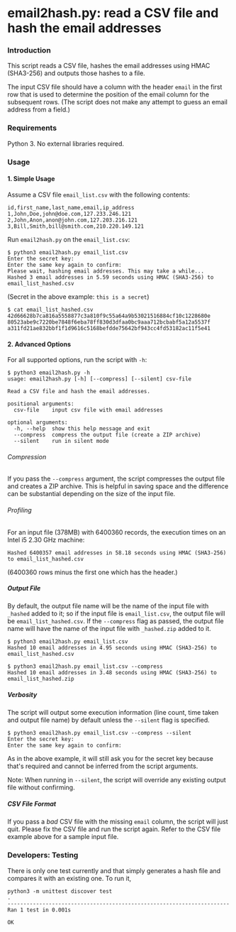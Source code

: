 # email2hash.py: read a CSV file and hash the email addresses

### Introduction
This script reads a CSV file, hashes the email addresses using HMAC (SHA3-256) and outputs those hashes to a file.

The input CSV file should have a column with the header `email` in the first row that is used to determine the position of the email column for the subsequent rows. (The script does not make any attempt to guess an email address from a field.)

### Requirements

Python 3. No external libraries required.

### Usage

#### 1. Simple Usage
Assume a CSV file `email_list.csv` with the following contents:
```
id,first_name,last_name,email,ip_address
1,John,Doe,john@doe.com,127.233.246.121
2,John,Anon,anon@john.com,127.203.216.121
3,Bill,Smith,bill@smith.com,210.220.149.121
```
Run `email2hash.py` on the `email_list.csv`:

```
$ python3 email2hash.py email_list.csv 
Enter the secret key:
Enter the same key again to confirm:
Please wait, hashing email addresses. This may take a while...
Hashed 3 email addresses in 5.59 seconds using HMAC (SHA3-256) to email_list_hashed.csv
```
(Secret in the above example: `this is a secret`)
```
$ cat email_list_hashed.csv
42d66628b7ca816a5558877c3a810f9c55a64a9b53021516884cf10c1228680e
80523abe9c7220be7848f6eba78ff830d3dfaa0bc9aaa712bcbabf5a12a5537f
a311fd21ae832bbf1f1d9616c5168befdde75642bf943cc4fd53182ac11f5e41
```

#### 2. Advanced Options

For all supported options, run the script with `-h`:

```
$ python3 email2hash.py -h
usage: email2hash.py [-h] [--compress] [--silent] csv-file

Read a CSV file and hash the email addresses.

positional arguments:
  csv-file    input csv file with email addresses

optional arguments:
  -h, --help  show this help message and exit
  --compress  compress the output file (create a ZIP archive)
  --silent    run in silent mode

```

###### Compression

If you pass the `--compress` argument, the script compresses the output file and creates a ZIP archive. This is helpful in saving space and the difference can be substantial depending on the size of the input file.

###### Profiling

For an input file (378MB) with 6400360 records, the execution times on an Intel i5 2.30 GHz machine:

    Hashed 6400357 email addresses in 58.18 seconds using HMAC (SHA3-256) to email_list_hashed.csv

(6400360 rows minus the first one which has the header.)

##### Output File

By default, the output file name will be the name of the input file with `_hashed` added to it; so if the input file is `email_list.csv`, the output file will be `email_list_hashed.csv`. If the `--compress` flag as passed, the output file name will have the name of the input file with `_hashed.zip` added to it.

```
$ python3 email2hash.py email_list.csv 
Hashed 10 email addresses in 4.95 seconds using HMAC (SHA3-256) to email_list_hashed.csv

$ python3 email2hash.py email_list.csv --compress
Hashed 10 email addresses in 3.48 seconds using HMAC (SHA3-256) to email_list_hashed.zip
```

##### Verbosity

The script will output some execution information (line count, time taken and output file name) by default unless the `--silent` flag is specified.

```
$ python3 email2hash.py email_list.csv --compress --silent
Enter the secret key: 
Enter the same key again to confirm: 
```

As in the above example, it will still ask you for the secret key because that's required and cannot be inferred from the script arguments.

Note: When running in `--silent`, the script will override any existing output file without confirming.

##### CSV File Format

If you pass a *bad* CSV file with the missing `email` column, the script will just quit. Please fix the CSV file and run the script again. Refer to the CSV file example above for a sample input file.

### Developers: Testing

There is only one test currently and that simply generates a hash file and compares it with an existing one. To run it,

```
python3 -m unittest discover test
.
----------------------------------------------------------------------
Ran 1 test in 0.001s

OK
```
